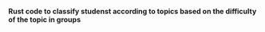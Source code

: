 **Rust code to classify studenst according to topics based on the difficulty of the topic in groups**

